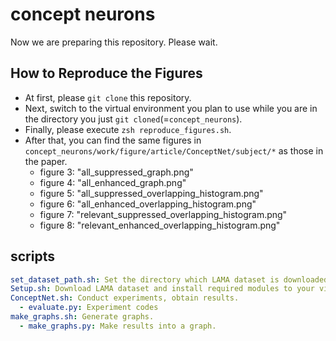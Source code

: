 # concept neurons
Now we are preparing this repository. Please wait.

## How to Reproduce the Figures
- At first, please `git clone` this repository.
- Next, switch to the virtual environment you plan to use while you are in the directory you just `git cloned`(=`concept_neurons`).
- Finally, please execute `zsh reproduce_figures.sh`.
- After that, you can find the same figures in `concept_neurons/work/figure/article/ConceptNet/subject/*` as those in the paper.
  - figure 3: "all_suppressed_graph.png"
  - figure 4: "all_enhanced_graph.png"
  - figure 5: "all_suppressed_overlapping_histogram.png"
  - figure 6: "all_enhanced_overlapping_histogram.png"
  - figure 7: "relevant_suppressed_overlapping_histogram.png"
  - figure 8: "relevant_enhanced_overlapping_histogram.png"


## scripts
```yaml
set_dataset_path.sh: Set the directory which LAMA dataset is downloaded. (please change the directory if you needed)
Setup.sh: Download LAMA dataset and install required modules to your virtual environment.
ConceptNet.sh: Conduct experiments, obtain results.
  - evaluate.py: Experiment codes
make_graphs.sh: Generate graphs.
  - make_graphs.py: Make results into a graph.
```
